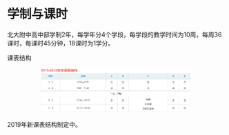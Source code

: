# 学制与课时

北大附中高中部学制2年，每学年分4个学段，每学段的教学时间为10周，每周36课时，每课时45分钟，18课时为1学分。

课表结构
<center>
<img src='images/1819structure.png' style='width:350px;' alt='' title='all'>
</center>

2019年新课表结构制定中。
